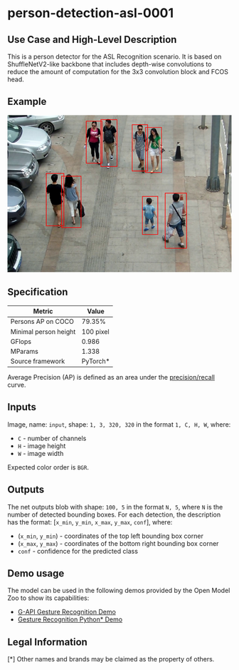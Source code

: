 # person-detection-asl-0001

## Use Case and High-Level Description

This is a person detector for the ASL Recognition scenario. It is based on ShuffleNetV2-like backbone that includes depth-wise convolutions to reduce the amount of computation for the 3x3 convolution block and FCOS  head.

## Example

![](./assets/person-detection-asl-0001.png)

## Specification

| Metric                          | Value                                     |
|---------------------------------|-------------------------------------------|
| Persons AP on COCO              | 79.35%                                    |
| Minimal person height           | 100 pixel                                 |
| GFlops                          | 0.986                                     |
| MParams                         | 1.338                                     |
| Source framework                | PyTorch\*                                 |

Average Precision (AP) is defined as an area under the [precision/recall](https://en.wikipedia.org/wiki/Precision_and_recall) curve.

## Inputs

Image, name: `input`, shape: `1, 3, 320, 320` in the format `1, C, H, W`, where:

- `C` - number of channels
- `H` - image height
- `W` - image width

Expected color order is `BGR`.

## Outputs

The net outputs blob with shape: `100, 5` in the format `N, 5`, where `N` is the number of detected
bounding boxes. For each detection, the description has the format: [`x_min`, `y_min`, `x_max`, `y_max`, `conf`], where:

 - (`x_min`, `y_min`) - coordinates of the top left bounding box corner
 - (`x_max`, `y_max`) - coordinates of the bottom right bounding box corner
 - `conf` - confidence for the predicted class

## Demo usage

The model can be used in the following demos provided by the Open Model Zoo to show its capabilities:

* [G-API Gesture Recognition Demo](../../../demos/gesture_recognition_demo/cpp_gapi/README.md)
* [Gesture Recognition Python\* Demo](../../../demos/gesture_recognition_demo/python/README.md)

## Legal Information
[\*] Other names and brands may be claimed as the property of others.
